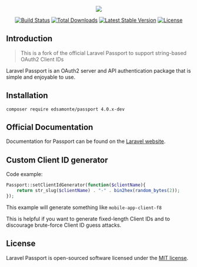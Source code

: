 <p align="center"><img src="https://laravel.com/assets/img/components/logo-passport.svg"></p>

<p align="center">
<a href="https://travis-ci.org/laravel/passport"><img src="https://travis-ci.org/laravel/passport.svg" alt="Build Status"></a>
<a href="https://packagist.org/packages/laravel/passport"><img src="https://poser.pugx.org/laravel/passport/d/total.svg" alt="Total Downloads"></a>
<a href="https://packagist.org/packages/laravel/passport"><img src="https://poser.pugx.org/laravel/passport/v/stable.svg" alt="Latest Stable Version"></a>
<a href="https://packagist.org/packages/laravel/passport"><img src="https://poser.pugx.org/laravel/passport/license.svg" alt="License"></a>
</p>

## Introduction
> This is a fork of the official Laravel Passport to support string-based OAuth2 Client IDs

Laravel Passport is an OAuth2 server and API authentication package that is simple and enjoyable to use.

## Installation
```
composer require edsamonte/passport 4.0.x-dev
```

## Official Documentation

Documentation for Passport can be found on the [Laravel website](http://laravel.com/docs/master/passport).

## Custom Client ID generator
Code example:
```php
Passport::setClientIdGenerator(function($clientName){
    return str_slug($clientName) . "-" . bin2hex(random_bytes(2));
});
```

This example will generate something like `mobile-app-client-f8`

This is helpful if you want to generate fixed-length Client IDs and to discourage brute-force Client ID guess attacks.


## License

Laravel Passport is open-sourced software licensed under the [MIT license](http://opensource.org/licenses/MIT).
